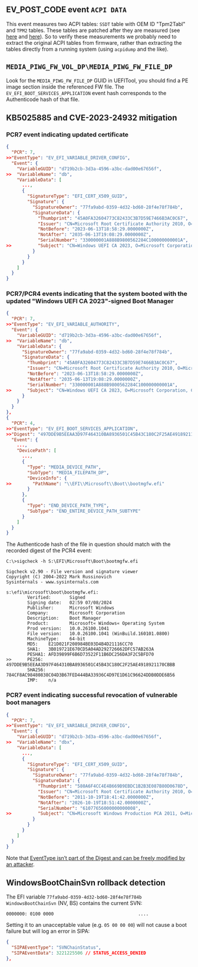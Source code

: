 ## EV_POST_CODE event `ACPI DATA`

This event measures two ACPI tables: `SSDT` table with OEM ID "Tpm2Tabl" and `TPM2` tables.
These tables are patched after they are measured (see [here](https://github.com/tianocore/edk2/blob/edc6681206c1a8791981a2f911d2fb8b3d2f5768/SecurityPkg/Tcg/Tcg2Acpi/Tcg2Acpi.c#L660) and [here](https://github.com/tianocore/edk2/blob/edc6681206c1a8791981a2f911d2fb8b3d2f5768/SecurityPkg/Tcg/Tcg2Acpi/Tcg2Acpi.c#L777)).
So to verify these measurements we probably need to extract the original ACPI tables from firmware, rather than extracting the tables directly from a running system (using `acpidump` and the like).

## `MEDIA_PIWG_FW_VOL_DP\MEDIA_PIWG_FW_FILE_DP`

Look for the `MEDIA_PIWG_FW_FILE_DP` GUID in UEFITool, you should find a PE image section inside the referenced FW file.
The `EV_EFI_BOOT_SERVICES_APPLICATION` event hash corresponds to the Authenticode hash of that file.

## KB5025885 and CVE-2023-24932 mitigation

### PCR7 event indicating updated certificate

```json
{
  "PCR": 7,
>>"EventType": "EV_EFI_VARIABLE_DRIVER_CONFIG",
  "Event": {
    "VariableGUID": "d719b2cb-3d3a-4596-a3bc-dad00e67656f",
>>  "VariableName": "db",
    "VariableData": [
      ...,
      {
        "SignatureType": "EFI_CERT_X509_GUID",
        "Signature": {
          "SignatureOwner": "77fa9abd-0359-4d32-bd60-28f4e78f784b",
          "SignatureData": {
            "Thumbprint": "45A0FA32604773C82433C3B7D59E7466B3AC0C67",
            "Issuer": "CN=Microsoft Root Certificate Authority 2010, O=Microsoft Corporation, L=Redmond, S=Washington, C=US",
            "NotBefore": "2023-06-13T18:58:29.0000000Z",
            "NotAfter": "2035-06-13T19:08:29.0000000Z",
            "SerialNumber": "330000001A888B9800562284C100000000001A",
>>          "Subject": "CN=Windows UEFI CA 2023, O=Microsoft Corporation, C=US"
          }
        }
      }
    ]
  }
}
```

### PCR7/PCR4 events indicating that the system booted with the updated "Windows UEFI CA 2023"-signed Boot Manager

```json
{
  "PCR": 7,
>>"EventType": "EV_EFI_VARIABLE_AUTHORITY",
  "Event": {
    "VariableGUID": "d719b2cb-3d3a-4596-a3bc-dad00e67656f",
>>  "VariableName": "db",
    "VariableData": {
      "SignatureOwner": "77fa9abd-0359-4d32-bd60-28f4e78f784b",
      "SignatureData": {
        "Thumbprint": "45A0FA32604773C82433C3B7D59E7466B3AC0C67",
        "Issuer": "CN=Microsoft Root Certificate Authority 2010, O=Microsoft Corporation, L=Redmond, S=Washington, C=US",
        "NotBefore": "2023-06-13T18:58:29.0000000Z",
        "NotAfter": "2035-06-13T19:08:29.0000000Z",
        "SerialNumber": "330000001A888B9800562284C100000000001A",
>>      "Subject": "CN=Windows UEFI CA 2023, O=Microsoft Corporation, C=US"
      }
    }
  }
},
{
  "PCR": 4,
>>"EventType": "EV_EFI_BOOT_SERVICES_APPLICATION",
>>"Digest": "497DDE9B5EEAA3D97F464310BA8936501C45B43C180C2F25AE4918921170CBBB",
  "Event": {
    ...,
    "DevicePath": [
      ...,
      {
        "Type": "MEDIA_DEVICE_PATH",
        "SubType": "MEDIA_FILEPATH_DP",
        "DeviceInfo": {
>>        "PathName": "\\EFI\\Microsoft\\Boot\\bootmgfw.efi"
        }
      },
      {
        "Type": "END_DEVICE_PATH_TYPE",
        "SubType": "END_ENTIRE_DEVICE_PATH_SUBTYPE"
      }
    ]
  }
}
```

The Authenticode hash of the file in question should match with the recorded digest of the PCR4 event:

```
C:\>sigcheck -h S:\EFI\Microsoft\Boot\bootmgfw.efi

Sigcheck v2.90 - File version and signature viewer
Copyright (C) 2004-2022 Mark Russinovich
Sysinternals - www.sysinternals.com

s:\efi\microsoft\boot\bootmgfw.efi:
        Verified:       Signed
        Signing date:   02:59 07/08/2024
        Publisher:      Microsoft Windows
        Company:        Microsoft Corporation
        Description:    Boot Manager
        Product:        Microsoft« Windows« Operating System
        Prod version:   10.0.26100.1041
        File version:   10.0.26100.1041 (WinBuild.160101.0800)
        MachineType:    64-bit
        MD5:    E21D021F208984BE03D4B4D21116CC70
        SHA1:   3B019721E670CD5A04AD292726662DFC57AB263A
        PESHA1: AFD39899F6B6D73522F11B6DC256DA3F2C5BFD70
>>      PE256:  497DDE9B5EEAA3D97F464310BA8936501C45B43C180C2F25AE4918921170CBBB
        SHA256: 784CF8AC98480838C04D3B67FED444BA33936C4D97E1D61C96624DDB0DDE6B56
        IMP:    n/a
```

### PCR7 event indicating successful revocation of vulnerable boot managers

```json
{
  "PCR": 7,
>>"EventType": "EV_EFI_VARIABLE_DRIVER_CONFIG",
  "Event": {
    "VariableGUID": "d719b2cb-3d3a-4596-a3bc-dad00e67656f",
>>  "VariableName": "dbx",
    "VariableData": [
      ...,
      {
        "SignatureType": "EFI_CERT_X509_GUID",
        "Signature": {
          "SignatureOwner": "77fa9abd-0359-4d32-bd60-28f4e78f784b",
          "SignatureData": {
            "Thumbprint": "580A6F4CC4E4B669B9EBDC1B2B3E087B80D0678D",
            "Issuer": "CN=Microsoft Root Certificate Authority 2010, O=Microsoft Corporation, L=Redmond, S=Washington, C=US",
            "NotBefore": "2011-10-19T18:41:42.0000000Z",
            "NotAfter": "2026-10-19T18:51:42.0000000Z",
            "SerialNumber": "61077656000000000008",
>>          "Subject": "CN=Microsoft Windows Production PCA 2011, O=Microsoft Corporation, L=Redmond, S=Washington, C=US"
          }
        }
      }
    ]
  }
}
```

Note that [EventType isn’t part of the Digest and can be freely modified by an attacker](https://github.com/google/go-attestation/blob/master/docs/event-log-disclosure.md).

## WindowsBootChainSvn rollback detection

The EFI variable `77fa9abd-0359-4d32-bd60-28f4e78f784b WindowsBootChainSvn` (NV, BS) contains the current SVN:

```
0000000: 0100 0000                                ....
```

Setting it to an unacceptable value (e.g. `05 00 00 00`) will not cause a boot failure but will log an error in SIPA:

```json
{
  "SIPAEventType": "SVNChainStatus",
  "SIPAEventData": 3221225506 // STATUS_ACCESS_DENIED
},
```
